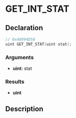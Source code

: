 # GET_INT_STAT

## Declaration
```cpp
// 0x48994D58
uint GET_INT_STAT(uint stat);
```

### Arguments
- **uint:** stat

### Results
- **uint**

## Description
